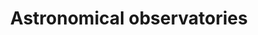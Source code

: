 ---
title: Astronomical observatories
longTitle: 'Astronomical observatories'
tags:
- gccommon
relatedTerm:
- "[[Planetariums Astronomy]]"
use:
- "[[Observatories]]"
---